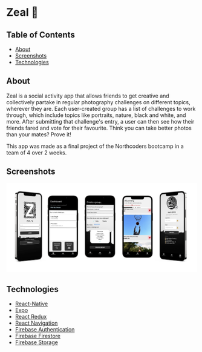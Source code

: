 # Zeal 🦓

## Table of Contents

- [About](#about)
- [Screenshots](#screenshots)
- [Technologies](#technologies)

## About

Zeal is a social activity app that allows friends to get creative and collectively partake in regular photography challenges on different topics, wherever they are. Each user-created group has a list of challenges to work through, which include topics like portraits, nature, black and white, and more. After submitting that challenge's entry, a user can then see how their friends fared and vote for their favourite. Think you can take better photos than your mates? Prove it!

This app was made as a final project of the Northcoders bootcamp in a team of 4 over 2 weeks.

## Screenshots

<p float='middle'>
<img src='./assets/zealMockup.png'>
</p>

## Technologies

- [React-Native](https://reactnative.dev/)
- [Expo](https://expo.io/)
- [React Redux](https://react-redux.js.org/)
- [React Navigation](https://reactnavigation.org/)
- [Firebase Authentication](https://firebase.google.com/docs/auth)
- [Firebase Firestore](https://firebase.google.com/docs/firestore)
- [Firebase Storage](https://firebase.google.com/docs/storage)
